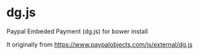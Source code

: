 dg.js
=====

Paypal Embeded Payment (dg.js) for bower install

It originally from https://www.paypalobjects.com/js/external/dg.js



